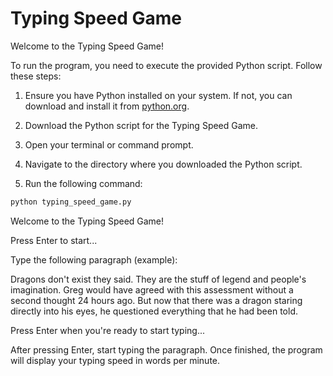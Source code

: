 # Typing Speed Game

Welcome to the Typing Speed Game!

To run the program, you need to execute the provided Python script. Follow these steps:

1. Ensure you have Python installed on your system. If not, you can download and install it from [python.org](https://www.python.org/downloads/).

2. Download the Python script for the Typing Speed Game.

3. Open your terminal or command prompt.

4. Navigate to the directory where you downloaded the Python script.

5. Run the following command:

```bash
python typing_speed_game.py
```

Welcome to the Typing Speed Game!

Press Enter to start...

Type the following paragraph (example):

Dragons don't exist they said. They are the stuff of legend and people's imagination. Greg would have agreed with this assessment without a second thought 24 hours ago. But now that there was a dragon staring directly into his eyes, he questioned everything that he had been told.

Press Enter when you're ready to start typing...

After pressing Enter, start typing the paragraph. Once finished, the program will display your typing speed in words per minute.
